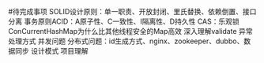 #待完成事项
    SOLID设计原则：单一职责、开放封闭、里氏替换、依赖倒置、接口分离
    事务原则ACID：A原子性、C一致性、I隔离性、D持久性
    CAS：乐观锁
    ConCurrentHashMap为什么比其他线程安全的Map高效
    深入理解validate
    异常处理方式
    并发问题
    分布式问题：id生成方式、nginx、zookeeper、dubbo、数据同步
    设计模式
    项目理解
